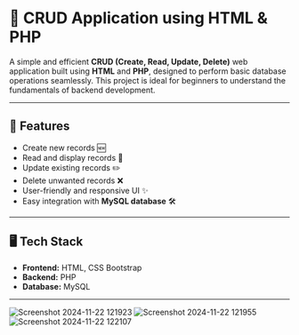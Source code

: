 # 🌟 CRUD Application using HTML & PHP

A simple and efficient **CRUD (Create, Read, Update, Delete)** web application built using **HTML** and **PHP**, designed to perform basic database operations seamlessly. This project is ideal for beginners to understand the fundamentals of backend development.

---

## 🚀 Features

- Create new records 🆕
- Read and display records 📄
- Update existing records ✏️
- Delete unwanted records ❌
- User-friendly and responsive UI ✨
- Easy integration with **MySQL database** 🛠️

---

## 🖥️ Tech Stack

- **Frontend:** HTML, CSS Bootstrap
- **Backend:** PHP
- **Database:** MySQL

---


![Screenshot 2024-11-22 121923](https://github.com/user-attachments/assets/36d08f8e-a0ba-4db1-a123-6d5c31ea6862)
![Screenshot 2024-11-22 121955](https://github.com/user-attachments/assets/14ae00a2-60b6-41ba-a42d-ea749f4b2004)
![Screenshot 2024-11-22 122107](https://github.com/user-attachments/assets/b8729c9f-6d6a-4333-8083-333ec0708c4f)
